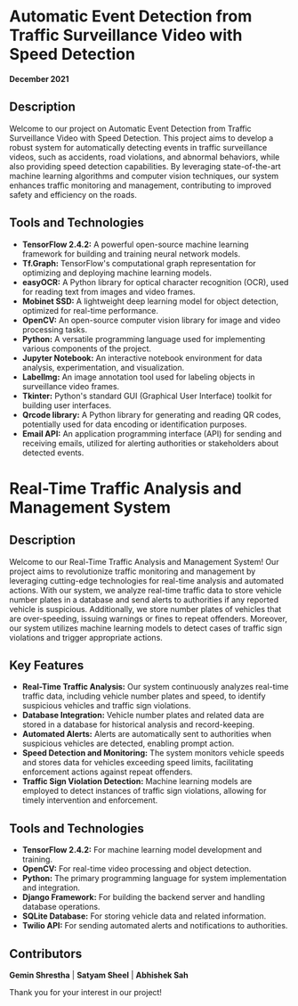 # Automatic Event Detection from Traffic Surveillance Video with Speed Detection 
**December 2021**
## Description
Welcome to our project on Automatic Event Detection from Traffic Surveillance Video with Speed Detection. This project aims to develop a robust system for automatically detecting events in traffic surveillance videos, such as accidents, road violations, and abnormal behaviors, while also providing speed detection capabilities. By leveraging state-of-the-art machine learning algorithms and computer vision techniques, our system enhances traffic monitoring and management, contributing to improved safety and efficiency on the roads.

## Tools and Technologies
- **TensorFlow 2.4.2:** A powerful open-source machine learning framework for building and training neural network models.
- **Tf.Graph:** TensorFlow's computational graph representation for optimizing and deploying machine learning models.
- **easyOCR:** A Python library for optical character recognition (OCR), used for reading text from images and video frames.
- **Mobinet SSD:** A lightweight deep learning model for object detection, optimized for real-time performance.
- **OpenCV:** An open-source computer vision library for image and video processing tasks.
- **Python:** A versatile programming language used for implementing various components of the project.
- **Jupyter Notebook:** An interactive notebook environment for data analysis, experimentation, and visualization.
- **Labellmg:** An image annotation tool used for labeling objects in surveillance video frames.
- **Tkinter:** Python's standard GUI (Graphical User Interface) toolkit for building user interfaces.
- **Qrcode library:** A Python library for generating and reading QR codes, potentially used for data encoding or identification purposes.
- **Email API:** An application programming interface (API) for sending and receiving emails, utilized for alerting authorities or stakeholders about detected events.

# Real-Time Traffic Analysis and Management System

## Description
Welcome to our Real-Time Traffic Analysis and Management System! Our project aims to revolutionize traffic monitoring and management by leveraging cutting-edge technologies for real-time analysis and automated actions. With our system, we analyze real-time traffic data to store vehicle number plates in a database and send alerts to authorities if any reported vehicle is suspicious. Additionally, we store number plates of vehicles that are over-speeding, issuing warnings or fines to repeat offenders. Moreover, our system utilizes machine learning models to detect cases of traffic sign violations and trigger appropriate actions.

## Key Features
- **Real-Time Traffic Analysis:** Our system continuously analyzes real-time traffic data, including vehicle number plates and speed, to identify suspicious vehicles and traffic sign violations.
- **Database Integration:** Vehicle number plates and related data are stored in a database for historical analysis and record-keeping.
- **Automated Alerts:** Alerts are automatically sent to authorities when suspicious vehicles are detected, enabling prompt action.
- **Speed Detection and Monitoring:** The system monitors vehicle speeds and stores data for vehicles exceeding speed limits, facilitating enforcement actions against repeat offenders.
- **Traffic Sign Violation Detection:** Machine learning models are employed to detect instances of traffic sign violations, allowing for timely intervention and enforcement.

## Tools and Technologies
- **TensorFlow 2.4.2:** For machine learning model development and training.
- **OpenCV:** For real-time video processing and object detection.
- **Python:** The primary programming language for system implementation and integration.
- **Django Framework:** For building the backend server and handling database operations.
- **SQLite Database:** For storing vehicle data and related information.
- **Twilio API:** For sending automated alerts and notifications to authorities.

## Contributors

**Gemin Shrestha** | **Satyam Sheel** | **Abhishek Sah** 

Thank you for your interest in our project!
